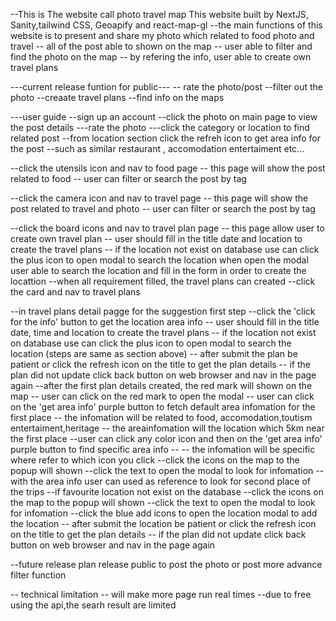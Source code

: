 --This is The website call photo travel map
    This website built by NextJS, Sanity,tailwind CSS, Geoapify and react-map-gl
--the main functions of this website is to present and share my photo which related to food photo and travel
-- all of the post able to shown on the map
-- user able to filter and find the photo on the map
-- by refering the info, user able to create own travel plans

---current release funtion for public---
-- rate the photo/post
--filter out the photo
--creaate travel plans
--find info on the maps

---user guide
--sign up an account
--click the photo on main page to view the post details
  ---rate the photo
  ---click the category or location to find related post
--from location section click the refreh icon to get area info for the post
    --such as similar restaurant , accomodation entertaiment etc...

--click the utensils icon and nav to food page
  -- this page will show the post related to food
  -- user can filter or search the post by tag

--click the camera icon and nav to travel page
  -- this page will show the post related to travel and photo
  -- user can filter or search the post by tag

--click the board icons and nav to travel plan page
  -- this page allow user to create own travel plan
  -- user should fill in the title date and location to create the travel plans
  -- if the location not exist on database use can click the plus icon to open modal to search the location
    when open the modal user able to search the location and fill in the form in order to create the locattion
  --when all requirement filled, the travel plans can created
  --click the card and nav to travel plans

--in travel plans detail pagge
  for the suggestion first step
      --click the 'click for the info' button to get the location area info
  -- user should fill in the title date, time and location to create the travel plans
    -- if the location not exist on database use can click the plus icon to open modal to search the location (steps are same as section above)
  -- after submit the plan be patient or click the refresh icon on the title to get the plan details
      -- if the plan did not update click back button on web browser and nav in the page again
  --after the first plan details created, the red mark will shown on the map
    -- user can click on the red mark to open the modal
    -- user can click on the 'get area info' purple button to fetch default area infomation for the first place
        -- the infomation will be related to food, accomodation,toutism entertaiment,heritage
        -- the areainfomation will the location which 5km near the first place
    --user can click any  color icon and then on the 'get area info' purple button to find specific area info
      --  -- the infomation will be specific where refer to which icon you click
    --click the icons on the map to the popup will shown
      --click the text to open the modal to look for infomation
  --with the area info user can used as reference to look for second place of the trips
  --if favourite location not exist on the database
    --click the icons on the map to the popup will shown
        --click the text to open the modal to look for infomation
        --click the blue add icons to open the location modal to add the location
       -- after submit the location be patient or click the refresh icon on the title to get the plan details
          -- if the plan did not update click back button on web browser and nav in the page again

--future release plan
 release public to post the photo or post
  more advance filter function
  
  
-- technical limitation
  -- will make more page run real times
  --due to free using the api,the searh result are limited
  
    
    

  
